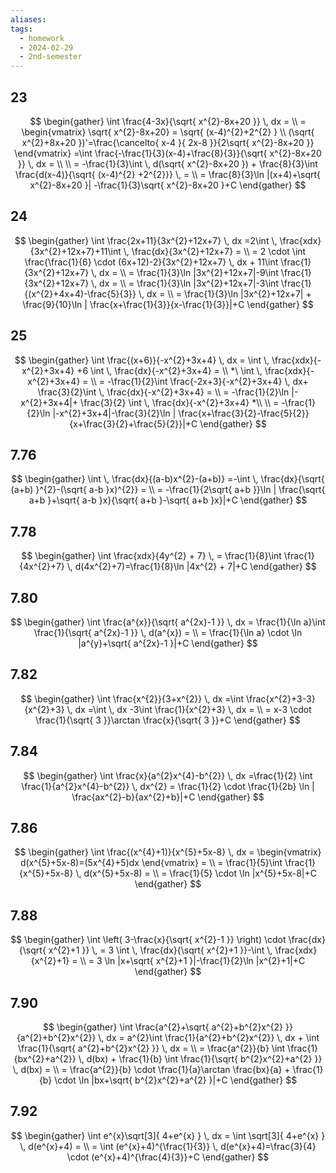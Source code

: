```yaml
---
aliases: 
tags:
  - homework
  - 2024-02-29
  - 2nd-semester
---
```


## 23

$$
\begin{gather}
\int \frac{4-3x}{\sqrt{ x^{2}-8x+20 }} \, dx  = \\ 
= \begin{vmatrix}
\sqrt{ x^{2}-8x+20} = \sqrt{ (x-4)^{2}+2^{2} } \\
(\sqrt{ x^{2}+8x+20 })'=\frac{\cancelto{ x-4 }{ 2x-8 }}{2\sqrt{ x^{2}-8x+20 }}
\end{vmatrix} =\int \frac{-\frac{1}{3}(x-4)+\frac{8}{3}}{\sqrt{ x^{2}-8x+20 }} \, dx  = \\ \\
=  -\frac{1}{3}\int  \, d(\sqrt{ x^{2}-8x+20 }) + \frac{8}{3}\int  \frac{d(x-4)}{\sqrt{ (x-4)^{2} +2^{2}}} \,  = \\ 
= \frac{8}{3}\ln |(x+4)+\sqrt{ x^{2}-8x+20 }| -\frac{1}{3}\sqrt{ x^{2}-8x+20 }+C
\end{gather}
$$

## 24

$$
\begin{gather}
\int \frac{2x+11}{3x^{2}+12x+7} \, dx =2\int  \, \frac{xdx}{3x^{2}+12x+7}+11\int  \, \frac{dx}{3x^{2}+12x+7} = \\ 
= 2 \cdot \int \frac{\frac{1}{6} \cdot (6x+12)-2}{3x^{2}+12x+7} \, dx + 11\int \frac{1}{3x^{2}+12x+7} \, dx  = \\ 
= \frac{1}{3}\ln |3x^{2}+12x+7|-9\int \frac{1}{3x^{2}+12x+7} \, dx  = \\ 
=    \frac{1}{3}\ln |3x^{2}+12x+7|-3\int \frac{1}{(x^{2}+4x+4)-\frac{5}{3}} \, dx  = \\ 
=   \frac{1}{3}\ln |3x^{2}+12x+7| + \frac{9}{10}\ln | \frac{x+\frac{1}{3}}{x-\frac{1}{3}}|+C
\end{gather}
$$


## 25

$$
\begin{gather}
\int \frac{(x+6)}{-x^{2}+3x+4} \, dx = \int  \, \frac{xdx}{-x^{2}+3x+4} +6 \int   \, \frac{dx}{-x^{2}+3x+4}  = \\ 
*\  \int  \, \frac{xdx}{-x^{2}+3x+4} = \\ 
= -\frac{1}{2}\int \frac{-2x+3}{-x^{2}+3x+4} \, dx+ \frac{3}{2}\int  \, \frac{dx}{-x^{2}+3x+4}  = \\ 
= -\frac{1}{2}\ln |-x^{2}+3x+4|+ \frac{3}{2} \int  \, \frac{dx}{-x^{2}+3x+4} *\\ \\ 
= -\frac{1}{2}\ln |-x^{2}+3x+4|-\frac{3}{2}\ln | \frac{x+\frac{3}{2}-\frac{5}{2}}{x+\frac{3}{2}+\frac{5}{2}}|+C
\end{gather}
$$

## 7.76

$$
\begin{gather}
\int  \, \frac{dx}{(a-b)x^{2}-(a+b)} =-\int  \, \frac{dx}{\sqrt{ (a+b) }^{2}-(\sqrt{ a-b }x)^{2}} = \\ 
= -\frac{1}{2\sqrt{ a+b }}\ln | \frac{\sqrt{ a+b }+\sqrt{ a-b }x}{\sqrt{ a+b }-\sqrt{ a+b }x}|+C
\end{gather}
$$
## 7.78

$$
\begin{gather}
\int \frac{xdx}{4y^{2} + 7} \, = \frac{1}{8}\int \frac{1}{4x^{2}+7}  \, d(4x^{2}+7)=\frac{1}{8}\ln |4x^{2} + 7|+C   
\end{gather}
$$

## 7.80

$$
\begin{gather}
\int \frac{a^{x}}{\sqrt{ a^{2x}-1 }} \, dx =  \frac{1}{\ln a}\int \frac{1}{\sqrt{ a^{2x}-1 }} \, d(a^{x}) = \\ 
= \frac{1}{\ln a} \cdot \ln |a^{y}+\sqrt{ a^{2x}-1 }|+C 
\end{gather}
$$

## 7.82

$$
\begin{gather}
\int \frac{x^{2}}{3+x^{2}} \, dx =\int \frac{x^{2}+3-3}{x^{2}+3} \, dx =\int  \, dx -3\int  \frac{1}{x^{2}+3} \, dx  = \\ 
= x-3 \cdot \frac{1}{\sqrt{ 3 }}\arctan \frac{x}{\sqrt{ 3 }}+C 
\end{gather}
$$

## 7.84

$$
\begin{gather}
\int \frac{x}{a^{2}x^{4}-b^{2}} \, dx =\frac{1}{2} \int \frac{1}{a^{2}x^{4}-b^{2}} \, dx^{2} = \frac{1}{2}  \cdot  \frac{1}{2b} \ln | \frac{ax^{2}-b}{ax^{2}+b}|+C  
\end{gather}
$$

## 7.86

$$
\begin{gather}
\int \frac{(x^{4}+1)}{x^{5}+5x-8} \, dx = \begin{vmatrix}
d(x^{5}+5x-8)=(5x^{4}+5)dx
\end{vmatrix}  = \\ 
= \frac{1}{5}\int \frac{1}{x^{5}+5x-8} \, d(x^{5}+5x-8)  = \\ 
= \frac{1}{5} \cdot \ln |x^{5}+5x-8|+C
\end{gather}
$$

## 7.88

$$
\begin{gather}
\int \left( 3-\frac{x}{\sqrt{ x^{2}-1 }} \right)  \cdot  \frac{dx}{\sqrt{ x^{2}+1 }} \, = 3 \int   \, \frac{dx}{\sqrt{ x^{2}+1 }}-\int  \, \frac{xdx}{x^{2}+1} = \\ 
= 3 \ln |x+\sqrt{ x^{2}+1 }|-\frac{1}{2}\ln |x^{2}+1|+C 
\end{gather}
$$
## 7.90

$$
\begin{gather}
\int  \frac{a^{2}+\sqrt{ a^{2}+b^{2}x^{2} }}{a^{2}+b^{2}x^{2}} \, dx = a^{2}\int \frac{1}{a^{2}+b^{2}x^{2}} \, dx + \int \frac{1}{\sqrt{ a^{2}+b^{2}x^{2} }} \, dx = \\ 
= \frac{a^{2}}{b} \int  \frac{1}{bx^{2}+a^{2}} \, d(bx) + \frac{1}{b} \int \frac{1}{\sqrt{ b^{2}x^{2}+a^{2} }} \, d(bx) = \\ 
= \frac{a^{2}}{b} \cdot \frac{1}{a}\arctan \frac{bx}{a} + \frac{1}{b} \cdot \ln |bx+\sqrt{ b^{2}x^{2}+a^{2} }|+C   
\end{gather}
$$

## 7.92

$$
\begin{gather}
\int e^{x}\sqrt[3]{ 4+e^{x} } \, dx = \int \sqrt[3]{ 4+e^{x} } \, d(e^{x}+4)  = \\ 
= \int (e^{x}+4)^{\frac{1}{3}} \, d(e^{x}+4)=\frac{3}{4} \cdot (e^{x}+4)^{\frac{4}{3}}+C  
\end{gather}
$$

